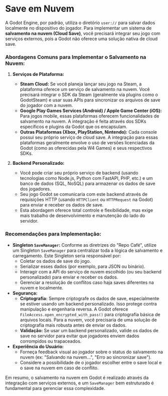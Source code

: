 # Save em Nuvem

A Godot Engine, por padrão, utiliza o diretório `user://` para salvar dados localmente no dispositivo do jogador. Para implementar um sistema de **salvamento na nuvem (Cloud Save)**, você precisará integrar seu jogo com serviços externos, pois a Godot não oferece uma solução nativa de cloud save.

### Abordagens Comuns para Implementar o Salvamento na Nuvem:

1.  **Serviços de Plataforma:**
    *   **Steam Cloud:** Se você planeja lançar seu jogo na Steam, a plataforma oferece um serviço de salvamento na nuvem. Você precisará integrar o SDK da Steam (geralmente via plugins como o GodotSteam) e usar suas APIs para sincronizar os arquivos de save do jogador com a nuvem.
    *   **Google Play Games Services (Android) / Apple Game Center (iOS):** Para jogos mobile, essas plataformas oferecem funcionalidades de salvamento na nuvem. A integração é feita através dos SDKs específicos e plugins da Godot que os encapsulam.
    *   **Outras Plataformas (Xbox, PlayStation, Nintendo):** Cada console possui seu próprio serviço de cloud save. A integração para essas plataformas geralmente envolve o uso de versões licenciadas da Godot (como as oferecidas pela W4 Games) e seus respectivos SDKs.

2.  **Backend Personalizado:**
    *   Você pode criar seu próprio serviço de backend (usando tecnologias como Node.js, Python com FastAPI, PHP, etc.) e um banco de dados (SQL, NoSQL) para armazenar os dados de save dos jogadores.
    *   Seu jogo Godot se comunicaria com este backend através de requisições HTTP (usando `HTTPClient` ou `HTTPRequest` na Godot) para enviar e receber os dados de save.
    *   Esta abordagem oferece total controle e flexibilidade, mas exige mais trabalho de desenvolvimento e manutenção do lado do servidor.

### Recomendações para Implementação:

*   **Singleton `SaveManager`:** Conforme as diretrizes do "Repo Café", utilize um Singleton `SaveManager` para centralizar toda a lógica de salvamento e carregamento. Este Singleton seria responsável por:
    *   Coletar os dados de save do jogo.
    *   Serializar esses dados (por exemplo, para JSON ou binário).
    *   Interagir com a API do serviço de nuvem escolhido (ou seu backend personalizado) para enviar e receber os dados.
    *   Gerenciar a resolução de conflitos caso haja saves diferentes na nuvem e localmente.
*   **Segurança:**
    *   **Criptografia:** Sempre criptografe os dados de save, especialmente se estiver usando um backend personalizado. Isso protege contra manipulação e engenharia reversa. A Godot oferece `FileAccess.open_encrypted_with_pass()` para criptografia básica de arquivos locais. Para a nuvem, você precisaria de uma solução de criptografia mais robusta antes de enviar os dados.
    *   **Validação:** Se usar um backend personalizado, valide os dados de save no servidor para evitar que jogadores enviem dados corrompidos ou trapaceados.
*   **Experiência do Usuário:**
    *   Forneça feedback visual ao jogador sobre o status do salvamento na nuvem (ex: "Salvando na nuvem...", "Erro ao sincronizar save").
    *   Considere a possibilidade de o jogador escolher entre o save local e o save na nuvem em caso de conflito.

Em resumo, o salvamento na nuvem em Godot é realizado através da integração com serviços externos, e um `SaveManager` bem estruturado é fundamental para gerenciar essa complexidade.
